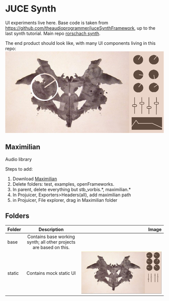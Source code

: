 # JUCE Synth

UI experiments live here. Base code is taken from https://github.com/theaudioprogrammer/juceSynthFramework, up to the last synth tutorial.
Main repo [rorschach synth](https://github.com/sjudkis/rorschach).

The end product should look like, with many UI components living in this repo:
![Rorsharch Synth](https://raw.githubusercontent.com/andrewl33/capstone/master/imgs/goal.png)

## Maximilian

Audio library

Steps to add:
1. Download [Maximilian](https://github.com/micknoise/Maximilian)
2. Delete folders: test, examples, openFrameworks.
3. In parent, delete everything but stb_vorbis.\*, maximilian.\*
4. In Projuicer, Exporters>Headers(all), add maximilian path
5. in Projuicer, File explorer, drag in Maximilian folder

## Folders

| Folder     | Description           | Image |
| ---|:--:|---:|
|base| Contains base working synth; all other projects are based on this.|
|static| Contains mock static UI |![Week 4 update](https://raw.githubusercontent.com/andrewl33/capstone/master/imgs/week4lookandfeel.png)|
